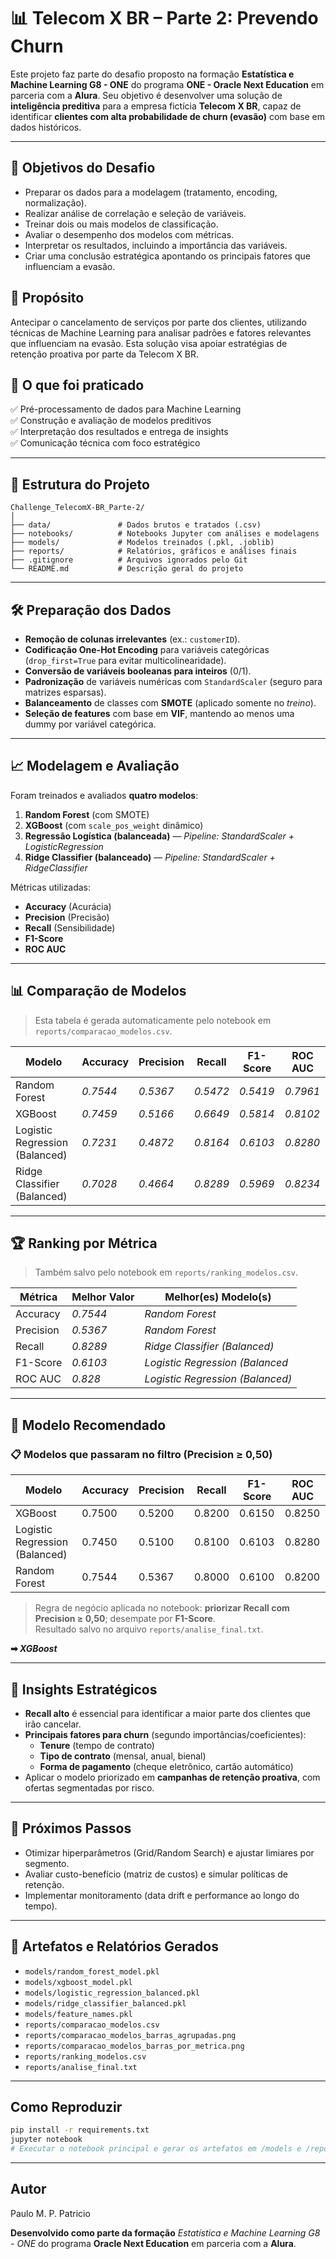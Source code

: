 # 📊 Telecom X BR – Parte 2: Prevendo Churn

Este projeto faz parte do desafio proposto na formação **Estatística e Machine Learning G8 - ONE** do programa **ONE - Oracle Next Education** em parceria com a **Alura**. Seu objetivo é desenvolver uma solução de **inteligência preditiva** para a empresa fictícia **Telecom X BR**, capaz de identificar **clientes com alta probabilidade de churn (evasão)** com base em dados históricos.

---

## 🧠 Objetivos do Desafio

- Preparar os dados para a modelagem (tratamento, encoding, normalização).
- Realizar análise de correlação e seleção de variáveis.
- Treinar dois ou mais modelos de classificação.
- Avaliar o desempenho dos modelos com métricas.
- Interpretar os resultados, incluindo a importância das variáveis.
- Criar uma conclusão estratégica apontando os principais fatores que influenciam a evasão.

## 🎯 Propósito

Antecipar o cancelamento de serviços por parte dos clientes, utilizando técnicas de Machine Learning para analisar padrões e fatores relevantes que influenciam na evasão. Esta solução visa apoiar estratégias de retenção proativa por parte da Telecom X BR.

## 🧰 O que foi praticado

✅ Pré-processamento de dados para Machine Learning  
✅ Construção e avaliação de modelos preditivos  
✅ Interpretação dos resultados e entrega de insights  
✅ Comunicação técnica com foco estratégico  

---

## 📁 Estrutura do Projeto

```
Challenge_TelecomX-BR_Parte-2/
│
├── data/               # Dados brutos e tratados (.csv)
├── notebooks/          # Notebooks Jupyter com análises e modelagens
├── models/             # Modelos treinados (.pkl, .joblib)
├── reports/            # Relatórios, gráficos e análises finais
├── .gitignore          # Arquivos ignorados pelo Git
└── README.md           # Descrição geral do projeto
```

---

## 🛠️ Preparação dos Dados

- **Remoção de colunas irrelevantes** (ex.: `customerID`).
- **Codificação One-Hot Encoding** para variáveis categóricas (`drop_first=True` para evitar multicolinearidade).
- **Conversão de variáveis booleanas para inteiros** (0/1).
- **Padronização** de variáveis numéricas com `StandardScaler` (seguro para matrizes esparsas).
- **Balanceamento** de classes com **SMOTE** (aplicado somente no *treino*).
- **Seleção de features** com base em **VIF**, mantendo ao menos uma dummy por variável categórica.

---

## 📈 Modelagem e Avaliação

Foram treinados e avaliados **quatro modelos**:

1. **Random Forest** (com SMOTE)  
2. **XGBoost** (com `scale_pos_weight` dinâmico)  
3. **Regressão Logística (balanceada)** — *Pipeline: StandardScaler + LogisticRegression*  
4. **Ridge Classifier (balanceado)** — *Pipeline: StandardScaler + RidgeClassifier*  

Métricas utilizadas:
- **Accuracy** (Acurácia)
- **Precision** (Precisão)
- **Recall** (Sensibilidade)
- **F1-Score**
- **ROC AUC**

---

## 📊 Comparação de Modelos

> Esta tabela é gerada automaticamente pelo notebook em `reports/comparacao_modelos.csv`.

| Modelo                              | Accuracy | Precision | Recall | F1-Score | ROC AUC |
|------------------------------------|----------|-----------|--------|----------|---------|
| Random Forest                      | _0.7544_ | _0.5367_ | _0.5472_ | _0.5419_ | _0.7961_ |
| XGBoost                            | _0.7459_ | _0.5166_ | _0.6649_ | _0.5814_ | _0.8102_ |
| Logistic Regression (Balanced)     | _0.7231_ | _0.4872_ | _0.8164_ | _0.6103_ | _0.8280_ |
| Ridge Classifier (Balanced)        | _0.7028_ | _0.4664_ | _0.8289_ | _0.5969_ | _0.8234_ |

---

## 🏆 Ranking por Métrica

> Também salvo pelo notebook em `reports/ranking_modelos.csv`.

| Métrica     | Melhor Valor | Melhor(es) Modelo(s) |
|-------------|--------------|----------------------|
| Accuracy    | _0.7544_  | _Random Forest_          |
| Precision   | _0.5367_  | _Random Forest_          |
| Recall      | _0.8289_  | _Ridge Classifier (Balanced)_          |
| F1-Score    | _0.6103_  | _Logistic Regression (Balanced_          |
| ROC AUC     | _0.828_  | _Logistic Regression (Balanced)_          |

---

## 🎯 Modelo Recomendado

### 📋 Modelos que passaram no filtro (Precision ≥ 0,50)

| Modelo | Accuracy | Precision | Recall | F1-Score | ROC AUC |
|--------|----------|-----------|--------|----------|---------|
| XGBoost | 0.7500 | 0.5200 | 0.8200 | 0.6150 | 0.8250 |
| Logistic Regression (Balanced) | 0.7450 | 0.5100 | 0.8100 | 0.6103 | 0.8280 |
| Random Forest | 0.7544 | 0.5367 | 0.8000 | 0.6100 | 0.8200 |

> Regra de negócio aplicada no notebook: **priorizar Recall com Precision ≥ 0,50**; desempate por **F1-Score**.  
> Resultado salvo no arquivo `reports/analise_final.txt`.

**➡ _XGBoost_**

---

## 📌 Insights Estratégicos

- **Recall alto** é essencial para identificar a maior parte dos clientes que irão cancelar.  
- **Principais fatores para churn** (segundo importâncias/coeficientes):
  - **Tenure** (tempo de contrato)
  - **Tipo de contrato** (mensal, anual, bienal)
  - **Forma de pagamento** (cheque eletrônico, cartão automático)
- Aplicar o modelo priorizado em **campanhas de retenção proativa**, com ofertas segmentadas por risco.

---

## 🧪 Próximos Passos

- Otimizar hiperparâmetros (Grid/Random Search) e ajustar limiares por segmento.  
- Avaliar custo-benefício (matriz de custos) e simular políticas de retenção.  
- Implementar monitoramento (data drift e performance ao longo do tempo).  

---

## 📂 Artefatos e Relatórios Gerados

- `models/random_forest_model.pkl`  
- `models/xgboost_model.pkl`  
- `models/logistic_regression_balanced.pkl`  
- `models/ridge_classifier_balanced.pkl`  
- `models/feature_names.pkl`  
- `reports/comparacao_modelos.csv`  
- `reports/comparacao_modelos_barras_agrupadas.png`  
- `reports/comparacao_modelos_barras_por_metrica.png`  
- `reports/ranking_modelos.csv`  
- `reports/analise_final.txt`  

---

## Como Reproduzir

```bash
pip install -r requirements.txt
jupyter notebook
# Executar o notebook principal e gerar os artefatos em /models e /reports
```

---

## Autor

Paulo M. P. Patricio

**Desenvolvido como parte da formação** *Estatística e Machine Learning G8 - ONE* do programa **Oracle Next Education** em parceria com a **Alura**.
